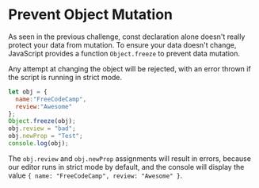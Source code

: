 # Prevent Object Mutation
As seen in the previous challenge, const declaration alone doesn't really protect your data from mutation. To ensure your data doesn't change, JavaScript provides a function ```Object.freeze``` to prevent data mutation.

Any attempt at changing the object will be rejected, with an error thrown if the script is running in strict mode.
```javascript
let obj = {
  name:"FreeCodeCamp",
  review:"Awesome"
};
Object.freeze(obj);
obj.review = "bad";
obj.newProp = "Test";
console.log(obj); 
```
The ```obj.review``` and ```obj.newProp``` assignments will result in errors, because our editor runs in strict mode by default, and the console will display the value ```{ name: "FreeCodeCamp", review: "Awesome" }```.
